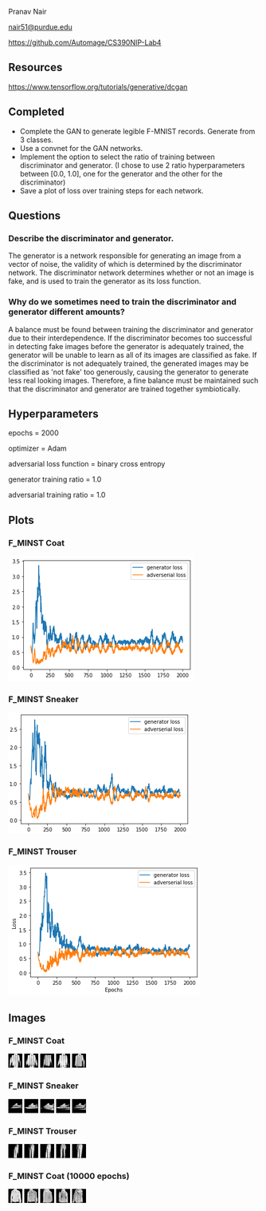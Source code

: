 Pranav Nair

nair51@purdue.edu

https://github.com/Automage/CS390NIP-Lab4

## Resources
https://www.tensorflow.org/tutorials/generative/dcgan

## Completed
- Complete the GAN to generate legible F-MNIST records. Generate from 3 classes.
- Use a convnet for the GAN networks.
- Implement the option to select the ratio of training between discriminator and generator. (I chose to use 2 ratio hyperparameters between [0.0, 1.0], one for the generator and the other for the discriminator)
- Save a plot of loss over training steps for each network.

## Questions
### Describe the discriminator and generator.
The generator is a network responsible for generating an image from a vector of noise, the validity of which is determined by the discriminator network. The discriminator network determines whether or not an image is fake, and is used to train the generator as its loss function.

### Why do we sometimes need to train the discriminator and generator different amounts?

A balance must be found between training the discriminator and generator due to their interdependence. If the discriminator becomes too successful in detecting fake images before the generator is adequately trained, the generator will be unable to learn as all of its images are classified as fake. If the discriminator is not adequately trained, the generated images may be classified as 'not fake' too generously, causing the generator to generate less real looking images. Therefore, a fine balance must be maintained such that the discriminator and generator are trained together symbiotically.

## Hyperparameters
epochs = 2000 

optimizer = Adam

adversarial loss function = binary cross entropy

generator training ratio = 1.0

adversarial training ratio = 1.0


## Plots

### F_MINST Coat
![coat_plot](plots/coat_plot.png)

### F_MINST Sneaker
![coat_plot](plots/sneaker_plot.png)

### F_MINST Trouser
![coat_plot](plots/trouser_plot.png)

## Images

### F_MINST Coat
![coat_plot](outputs/mnist_f_coat/mnist_f_coat_final_9.png)
![coat_plot](outputs/mnist_f_coat/mnist_f_coat_final_8.png)
![coat_plot](outputs/mnist_f_coat/mnist_f_coat_final_7.png)
![coat_plot](outputs/mnist_f_coat/mnist_f_coat_final_6.png)
![coat_plot](outputs/mnist_f_coat/mnist_f_coat_final_5.png)

### F_MINST Sneaker
![coat_plot](outputs/mnist_f_sneaker/mnist_f_sneaker_final_9.png)
![coat_plot](outputs/mnist_f_sneaker/mnist_f_sneaker_final_8.png)
![coat_plot](outputs/mnist_f_sneaker/mnist_f_sneaker_final_7.png)
![coat_plot](outputs/mnist_f_sneaker/mnist_f_sneaker_final_6.png)
![coat_plot](outputs/mnist_f_sneaker/mnist_f_sneaker_final_5.png)

### F_MINST Trouser
![coat_plot](outputs/mnist_f_trouser/mnist_f_trouser_final_9.png)
![coat_plot](outputs/mnist_f_trouser/mnist_f_trouser_final_8.png)
![coat_plot](outputs/mnist_f_trouser/mnist_f_trouser_final_7.png)
![coat_plot](outputs/mnist_f_trouser/mnist_f_trouser_final_6.png)
![coat_plot](outputs/mnist_f_trouser/mnist_f_trouser_final_5.png)

### F_MINST Coat (10000 epochs)
![coat_plot](outputs/mnist_f_coat_high/mnist_f_coat_final_9.png)
![coat_plot](outputs/mnist_f_coat_high/mnist_f_coat_final_8.png)
![coat_plot](outputs/mnist_f_coat_high/mnist_f_coat_final_7.png)
![coat_plot](outputs/mnist_f_coat_high/mnist_f_coat_final_6.png)
![coat_plot](outputs/mnist_f_coat_high/mnist_f_coat_final_5.png)